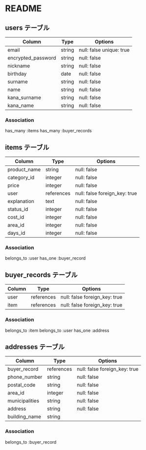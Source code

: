 # README



## users テーブル

| Column             | Type   | Options                  |
| ------------------ | ------ | -----------              |
| email              | string | null: false unique: true |
| encrypted_password | string | null: false              |
| nickname           | string | null: false              |
| birthday           | date   | null: false              |
| surname            | string | null: false              |
| name               | string | null: false              |
| kana_surname       | string | null: false              |
| kana_name          | string | null: false              |


### Association

has_many :items
has_many :buyer_records





## items テーブル

| Column             | Type       | Options                       |
| ------             | ------     | -----------                   |
| product_name       | string     | null: false                   |
| category_id        | integer    | null: false                   |
| price              | integer    | null: false                   |
| user               | references | null: false foreign_key: true |
| explanation        | text       | null: false                   |
| status_id          | integer    | null: false                   |
| cost_id            | integer    | null: false                   |
| area_id            | integer    | null: false                   |
| days_id            | integer    | null: false                   |

### Association
belongs_to :user
has_one :buyer_record






## buyer_records テーブル

| Column            | Type       | Options                       |
| ------            | ------     | -----------                   |
| user              | references | null: false foreign_key: true |
| item              | references | null: false foreign_key: true |


### Association
belongs_to :item
belongs_to :user
has_one :address




## addresses テーブル



| Column            | Type       | Options                       |
| ------            | ------     | -----------                   |
| buyer_record      | references | null: false foreign_key: true |
| phone_number      | string     | null: false                   |
| postal_code       | string     | null: false                   |
| area_id           | integer    | null: false                   |
| municipalities    | string     | null: false                   |
| address           | string     | null: false                   |
| building_name     | string     |                               |


### Association
belongs_to :buyer_record

